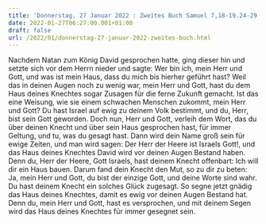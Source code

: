 ```yaml
---
title: 'Donnerstag, 27 Januar 2022 : Zweites Buch Samuel 7,18-19.24-29.'
date: 2022-01-27T06:27:00.001+01:00
draft: false
url: /2022/01/donnerstag-27-januar-2022-zweites-buch.html
---
```


Nachdem Natan zum König David gesprochen hatte, ging dieser hin und setzte sich vor dem Herrn nieder und sagte: Wer bin ich, mein Herr und Gott, und was ist mein Haus, dass du mich bis hierher geführt hast? Weil das in deinen Augen noch zu wenig war, mein Herr und Gott, hast du dem Haus deines Knechtes sogar Zusagen für die ferne Zukunft gemacht. Ist das eine Weisung, wie sie einem schwachen Menschen zukommt, mein Herr und Gott? Du hast Israel auf ewig zu deinem Volk bestimmt, und du, Herr, bist sein Gott geworden. Doch nun, Herr und Gott, verleih dem Wort, das du über deinen Knecht und über sein Haus gesprochen hast, für immer Geltung, und tu, was du gesagt hast. Dann wird dein Name groß sein für ewige Zeiten, und man wird sagen: Der Herr der Heere ist Israels Gott!, und das Haus deines Knechtes David wird vor deinen Augen Bestand haben. Denn du, Herr der Heere, Gott Israels, hast deinem Knecht offenbart: Ich will dir ein Haus bauen. Darum fand dein Knecht den Mut, so zu dir zu beten: Ja, mein Herr und Gott, du bist der einzige Gott, und deine Worte sind wahr. Du hast deinem Knecht ein solches Glück zugesagt. So segne jetzt gnädig das Haus deines Knechtes, damit es ewig vor deinen Augen Bestand hat. Denn du, mein Herr und Gott, hast es versprochen, und mit deinem Segen wird das Haus deines Knechtes für immer gesegnet sein.